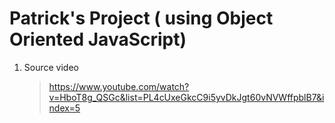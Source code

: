 # Patrick's Project ( using Object Oriented JavaScript)

1. Source video
   > https://www.youtube.com/watch?v=HboT8g_QSGc&list=PL4cUxeGkcC9i5yvDkJgt60vNVWffpblB7&index=5
